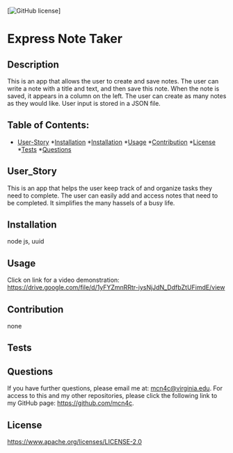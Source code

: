 [![GitHub license](https://img.shields.io/badge/license-Apache2.0-blue.svg)]
# Express Note Taker
 
## Description 

This is an app that allows the user to create and save notes.  The user can write a note with a title and text, and then save this note.  When the note is saved, it appears in a column on the left.  The user can create as many notes as they would like.  User input is stored in a JSON file.


 ## Table of Contents: 

 * [User-Story](#userstory)
 *[Installation](#installation)
 *[Installation](#installation) 
 *[Usage](#usage)
 *[Contribution](#contribution)
 *[License](#license) 
 *[Tests](#tests) 
 *[Questions](#questions)


## User_Story

This is an app that helps the user keep track of and organize tasks they need to complete.  The user can easily add and access notes that need to be completed.  It simplifies the many hassels of a busy life.


## Installation

 node js, uuid

## Usage 




Click on link for a video demonstration:
https://drive.google.com/file/d/1yFYZmnRRtr-iysNjJdN_DdfbZtUFimdE/view

## Contribution 

 none

## Tests 


## Questions 

 If you have further questions, please email me at: mcn4c@virginia.edu.
 For access to this and my other repositories, please click the following link to my GitHub page: https://github.com/mcn4c. 

## License
https://www.apache.org/licenses/LICENSE-2.0
